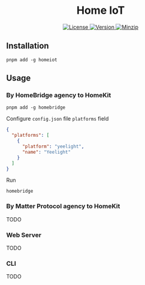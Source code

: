 <h1 align="center">Home IoT</h1>

<p align="center">
  <a href="https://github.com/qq15725/homeiot/blob/master/LICENSE" class="mr-3">
    <img src="https://img.shields.io/npm/l/homeiot.svg" alt="License">
  </a>
  <a href="https://www.npmjs.com/package/homeiot">
    <img src="https://img.shields.io/npm/v/homeiot.svg" alt="Version">
  </a>
  <a href="https://cdn.jsdelivr.net/npm/homeiot/dist/index.js">
    <img src="https://img.shields.io/bundlephobia/minzip/homeiot" alt="Minzip">
  </a>
</p>

## Installation

```shell
pnpm add -g homeiot
```

## Usage

### By HomeBridge agency to HomeKit

```shell
pnpm add -g homebridge
```

Configure `config.json` file `platforms` field

```json
{
  "platforms": [
    {
      "platform": "yeelight",
      "name": "Yeelight"
    }
  ]
}
```

Run

```shell
homebridge
```

### By Matter Protocol agency to HomeKit

TODO

### Web Server

TODO

### CLI

TODO
